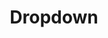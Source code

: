 ---
title: Dropdown
description: Dropdown 组件文档

next:
  link: components/alert
  text: Alert 提示

prev:
  link: /components/collapse
  text: Collapse 折叠面板
---